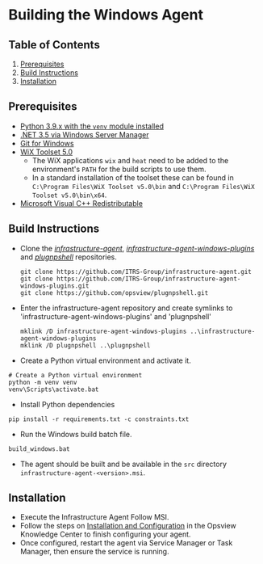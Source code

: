 # Building the Windows Agent
## Table of Contents
1. [Prerequisites](#Prerequisites)
2. [Build Instructions](#Build-Instructions)
3. [Installation](#Installation)

## Prerequisites
* [Python 3.9.x with the `venv` module installed](https://www.python.org/)
* [.NET 3.5 via Windows Server Manager](https://learn.microsoft.com/en-us/windows-hardware/manufacture/desktop/enable-net-framework-35-by-using-the-add-roles-and-features-wizard)
* [Git for Windows](https://git-scm.com/downloads/win)
* [WiX Toolset 5.0](https://github.com/wixtoolset/wix/)
  * The WiX applications `wix` and `heat` need to be added to the environment's `PATH` for the build scripts to use them.
  * In a standard installation of the toolset these can be found in `C:\Program Files\WiX Toolset v5.0\bin` and `C:\Program Files\WiX Toolset v5.0\bin\x64`.
* [Microsoft Visual C++ Redistributable](https://learn.microsoft.com/en-us/cpp/windows/latest-supported-vc-redist)

## Build Instructions
* Clone the [_infrastructure-agent_](https://github.com/ITRS-Group/infrastructure-agent),
  [_infrastructure-agent-windows-plugins_](https://github.com/ITRS-Group/infrastructure-agent-windows-plugins) and
  [_plugnpshell_](https://github.com/opsview/plugnpshell) repositories.
  ```shell
  git clone https://github.com/ITRS-Group/infrastructure-agent.git
  git clone https://github.com/ITRS-Group/infrastructure-agent-windows-plugins.git
  git clone https://github.com/opsview/plugnpshell.git
  ```
* Enter the infrastructure-agent repository and create symlinks to
  'infrastructure-agent-windows-plugins' and 'plugnpshell'
  ```shell
  mklink /D infrastructure-agent-windows-plugins ..\infrastructure-agent-windows-plugins
  mklink /D plugnpshell ..\plugnpshell
  ```
* Create a Python virtual environment and activate it.
```
# Create a Python virtual environment
python -m venv venv
venv\Scripts\activate.bat
```
* Install Python dependencies
```
pip install -r requirements.txt -c constraints.txt
```
* Run the Windows build batch file.
```
build_windows.bat
```
* The agent should be built and be available in the `src` directory `infrastructure-agent-<version>.msi`.

## Installation
* Execute the Infrastructure Agent Follow MSI.
* Follow the steps on [Installation and Configuration](https://docs.itrsgroup.com/docs/opsview/current/install/opsview-infrastructure-agent-beta-installation/index.html#installation)
  in the Opsview Knowledge Center to finish configuring your agent.
* Once configured, restart the agent via Service Manager or Task Manager, then ensure the service is running.

